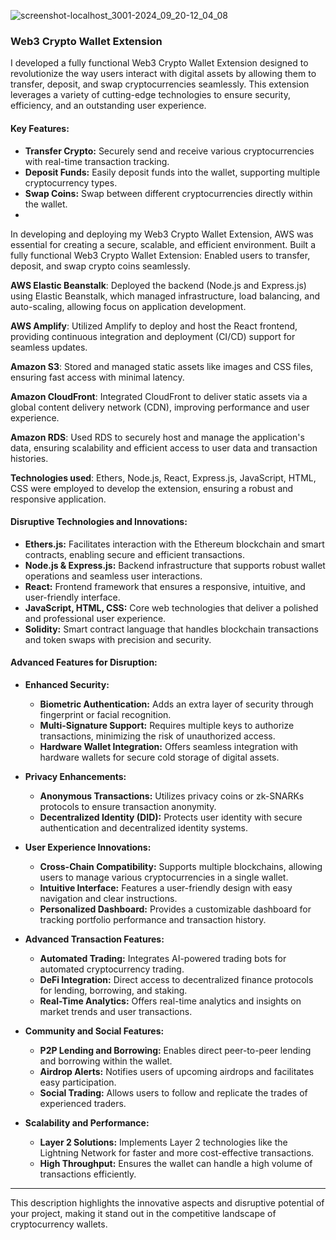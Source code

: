 
![screenshot-localhost_3001-2024_09_20-12_04_08](https://github.com/user-attachments/assets/b43476ec-8af8-4979-b2a6-8e4e3f9bbe0a)

### Web3 Crypto Wallet Extension

I developed a fully functional Web3 Crypto Wallet Extension designed to revolutionize the way users interact with digital assets by allowing them to transfer, deposit, and swap cryptocurrencies seamlessly. This extension leverages a variety of cutting-edge technologies to ensure security, efficiency, and an outstanding user experience.

#### Key Features:
- **Transfer Crypto:** Securely send and receive various cryptocurrencies with real-time transaction tracking.
- **Deposit Funds:** Easily deposit funds into the wallet, supporting multiple cryptocurrency types.
- **Swap Coins:** Swap between different cryptocurrencies directly within the wallet.
- 
In developing and deploying my Web3 Crypto Wallet Extension, AWS was essential for creating a secure, scalable, and efficient environment.
Built a fully functional Web3 Crypto Wallet Extension: Enabled users to transfer, deposit, and swap crypto coins seamlessly.

**AWS Elastic Beanstalk**: Deployed the backend (Node.js and Express.js) using Elastic Beanstalk, which managed infrastructure, load balancing, and auto-scaling, allowing focus on application development.

**AWS Amplify**: Utilized Amplify to deploy and host the React frontend, providing continuous integration and deployment (CI/CD) support for seamless updates.

**Amazon S3**: Stored and managed static assets like images and CSS files, ensuring fast access with minimal latency.

**Amazon CloudFront**: Integrated CloudFront to deliver static assets via a global content delivery network (CDN), improving performance and user experience.

**Amazon RDS**: Used RDS to securely host and manage the application's data, ensuring scalability and efficient access to user data and transaction histories.

**Technologies used**: Ethers, Node.js, React, Express.js, JavaScript, HTML, CSS were employed to develop the extension, ensuring a robust and responsive application.

#### Disruptive Technologies and Innovations:
- **Ethers.js:** Facilitates interaction with the Ethereum blockchain and smart contracts, enabling secure and efficient transactions.
- **Node.js & Express.js:** Backend infrastructure that supports robust wallet operations and seamless user interactions.
- **React:** Frontend framework that ensures a responsive, intuitive, and user-friendly interface.
- **JavaScript, HTML, CSS:** Core web technologies that deliver a polished and professional user experience.
- **Solidity:** Smart contract language that handles blockchain transactions and token swaps with precision and security.

#### Advanced Features for Disruption:
- **Enhanced Security:**
  - **Biometric Authentication:** Adds an extra layer of security through fingerprint or facial recognition.
  - **Multi-Signature Support:** Requires multiple keys to authorize transactions, minimizing the risk of unauthorized access.
  - **Hardware Wallet Integration:** Offers seamless integration with hardware wallets for secure cold storage of digital assets.

- **Privacy Enhancements:**
  - **Anonymous Transactions:** Utilizes privacy coins or zk-SNARKs protocols to ensure transaction anonymity.
  - **Decentralized Identity (DID):** Protects user identity with secure authentication and decentralized identity systems.

- **User Experience Innovations:**
  - **Cross-Chain Compatibility:** Supports multiple blockchains, allowing users to manage various cryptocurrencies in a single wallet.
  - **Intuitive Interface:** Features a user-friendly design with easy navigation and clear instructions.
  - **Personalized Dashboard:** Provides a customizable dashboard for tracking portfolio performance and transaction history.

- **Advanced Transaction Features:**
  - **Automated Trading:** Integrates AI-powered trading bots for automated cryptocurrency trading.
  - **DeFi Integration:** Direct access to decentralized finance protocols for lending, borrowing, and staking.
  - **Real-Time Analytics:** Offers real-time analytics and insights on market trends and user transactions.

- **Community and Social Features:**
  - **P2P Lending and Borrowing:** Enables direct peer-to-peer lending and borrowing within the wallet.
  - **Airdrop Alerts:** Notifies users of upcoming airdrops and facilitates easy participation.
  - **Social Trading:** Allows users to follow and replicate the trades of experienced traders.

- **Scalability and Performance:**
  - **Layer 2 Solutions:** Implements Layer 2 technologies like the Lightning Network for faster and more cost-effective transactions.
  - **High Throughput:** Ensures the wallet can handle a high volume of transactions efficiently.



---

This description highlights the innovative aspects and disruptive potential of your project, making it stand out in the competitive landscape of cryptocurrency wallets.

